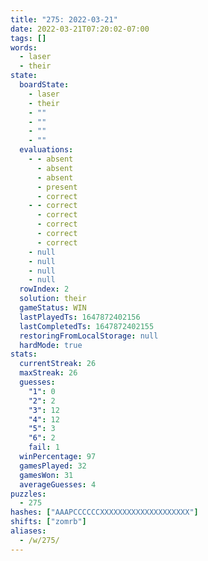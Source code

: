 ```yaml
---
title: "275: 2022-03-21"
date: 2022-03-21T07:20:02-07:00
tags: []
words:
  - laser
  - their
state:
  boardState:
    - laser
    - their
    - ""
    - ""
    - ""
    - ""
  evaluations:
    - - absent
      - absent
      - absent
      - present
      - correct
    - - correct
      - correct
      - correct
      - correct
      - correct
    - null
    - null
    - null
    - null
  rowIndex: 2
  solution: their
  gameStatus: WIN
  lastPlayedTs: 1647872402156
  lastCompletedTs: 1647872402155
  restoringFromLocalStorage: null
  hardMode: true
stats:
  currentStreak: 26
  maxStreak: 26
  guesses:
    "1": 0
    "2": 2
    "3": 12
    "4": 12
    "5": 3
    "6": 2
    fail: 1
  winPercentage: 97
  gamesPlayed: 32
  gamesWon: 31
  averageGuesses: 4
puzzles:
  - 275
hashes: ["AAAPCCCCCCXXXXXXXXXXXXXXXXXXXX"]
shifts: ["zomrb"]
aliases:
  - /w/275/
---
```

<!-- more -->
